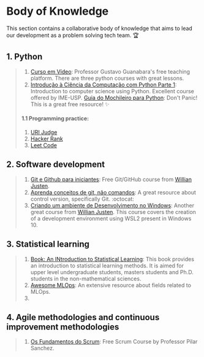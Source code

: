 # Body of Knowledge

This section contains a collaborative body of knowledge that aims to lead our development as a problem solving tech team. :trophy:

## 1. Python

> 1. [Curso em Vídeo](https://www.cursoemvideo.com/cursos/): Professor Gustavo Guanabara's free teaching platform. There are three python courses with great lessons.
> 1. [Introdução à Ciência da Computação com Python Parte 1](https://www.coursera.org/learn/ciencia-computacao-python-conceitos?): Introduction to computer science using Python. Excellent course offered by IME-USP.
> [Guia do Mochileiro para Python](https://python-guide-pt-br.readthedocs.io/pt_BR/latest/): Don't Panic! This is a great free resource! :sparkles:
>
> #### 1.1 Programming practice:
> 1. [URI Judge](https://www.urionlinejudge.com.br/)
> 1. [Hacker Rank](https://www.hackerrank.com/)
> 1. [Leet Code](https://leetcode.com/)

## 2. Software development

> 1. [Git e Github para iniciantes](https://www.udemy.com/course/git-e-github-para-iniciantes/): Free Git/GitHub course from [Willian Justen](https://willianjusten.com.br/).
> 1. [Aprenda conceitos de git, não comandos](https://github.com/PauloGoncalvesBH/treinamento-git): A great resource about control version, specifically Git. :octocat:
> 1. [Criando um ambiente de Desenvolvimento no Windows](https://www.udemy.com/course/criando-um-ambiente-de-desenvolvimento-no-windows/):  Another great course from [Willian Justen](https://willianjusten.com.br/). This course covers the creation of a development environment using WSL2 present in Windows 10.

## 3. Statistical learning

> 1. [Book: An INtroduction to Statistical Learning](http://faculty.marshall.usc.edu/gareth-james/ISL): This book provides an introduction to statistical learning methods. It is aimed for upper level undergraduate students, masters students and Ph.D. students in the non-mathematical sciences.
> 1. [Awesome MLOps](https://github.com/visenger/awesome-mlops#machine-learning): An extensive resource about fields related to MLOps.
> 1. 

## 4. Agile methodologies and continuous improvement methodologies

> 1. [Os Fundamentos do Scrum](https://www.udemy.com/course/os-fundamentos-do-scrum/): Free Scrum Course by Professor Pilar Sanchez.